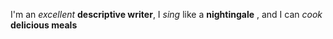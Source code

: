 I'm an *excellent* **descriptive writer**, I _sing_ like a __nightingale__ , and I can *cook* __delicious meals__ 
